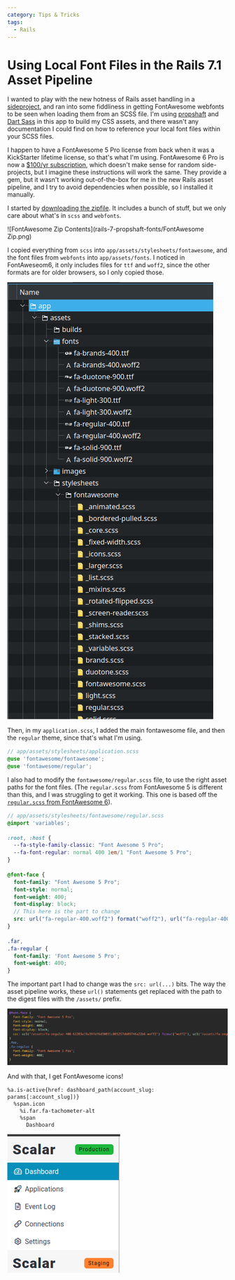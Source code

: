 ```yaml
---
category: Tips & Tricks
tags:
  - Rails
---
```


# Using Local Font Files in the Rails 7.1 Asset Pipeline

I wanted to play with the new hotness of Rails asset handling in a [sideproject](https://scalar.sh), and ran into some fiddliness in getting FontAwesome webfonts to be seen when loading them from an SCSS file. I'm using [propshaft](https://github.com/rails/propshaft) and [Dart Sass](https://github.com/rails/dartsass-rails) in this app to build my CSS assets, and there wasn't any documentation I could find on how to reference your local font files within your SCSS files.

I happen to have a FontAwesome 5 Pro license from back when it was a KickStarter lifetime license, so that's what I'm using. FontAwesome 6 Pro is now a [$100/yr subscription](https://fontawesome.com/plans), which doesn't make sense for random side-projects, but I imagine these instructions will work the same. They provide a gem, but it wasn't working out-of-the-box for me in the new Rails asset pipeline, and I try to avoid dependencies when possible, so I installed it manually.

I started by [downloading the zipfile](https://fontawesome.com/download). It includes a bunch of stuff, but we only care about what's in `scss` and `webfonts`.

![FontAwesome Zip Contents](rails-7-propshaft-fonts/FontAwesome Zip.png)

I copied everything from `scss` into `app/assets/stylesheets/fontawesome`, and the font files from `webfonts` into `app/assets/fonts`. I noticed in FontAweseom6, it only includes files for `ttf` and `woff2`, since the other formats are for older browsers, so I only copied those.

![FontAwesome app assets folder](rails-7-propshaft-fonts/app-assets.png)

Then, in my `application.scss`, I added the main fontawesome file, and then the `regular` theme, since that's what I'm using.

```scss
// app/assets/stylesheets/application.scss
@use 'fontawesome/fontawesome';
@use 'fontawesome/regular';
```

I also had to modify the `fontawesome/regular.scss` file, to use the right asset paths for the font files. (The `regular.scss` from FontAwesome 5 is different than this, and I was struggling to get it working. This one is based off the [`regular.scss` from FontAwesome 6](https://github.com/FortAwesome/font-awesome-sass/blob/master/assets/stylesheets/font-awesome/_regular.scss)).

```scss
// app/assets/stylesheets/fontawesome/regular.scss
@import 'variables';

:root, :host {
  --fa-style-family-classic: "Font Awesome 5 Pro";
  --fa-font-regular: normal 400 1em/1 "Font Awesome 5 Pro";
}

@font-face {
  font-family: "Font Awesome 5 Pro";
  font-style: normal;
  font-weight: 400;
  font-display: block;
  // This here is the part to change
  src: url("fa-regular-400.woff2") format("woff2"), url("fa-regular-400.ttf") format("truetype");
}

.far,
.fa-regular {
  font-family: 'Font Awesome 5 Pro';
  font-weight: 400;
}
```

The important part I had to change was the `src: url(...)` bits. The way the asset pipeline works, these `url()` statements get replaced with the path to the digest files with the `/assets/` prefix.

![CSS Output](rails-7-propshaft-fonts/regular-css-output.png)

And with that, I get FontAwesome icons!

```haml
%a.is-active{href: dashboard_path(account_slug: params[:account_slug])}
  %span.icon
    %i.far.fa-tachometer-alt
	%span
	  Dashboard
```

![Menu icons screenshot](rails-7-propshaft-fonts/Menu-icons.png)
